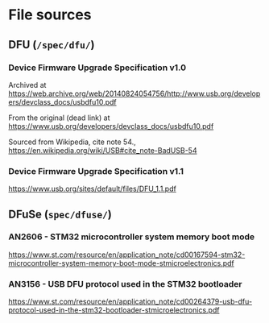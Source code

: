 # File sources

## DFU (`/spec/dfu/`)

### Device Firmware Upgrade Specification v1.0

Archived at https://web.archive.org/web/20140824054756/http://www.usb.org/developers/devclass_docs/usbdfu10.pdf

From the original (dead link) at https://www.usb.org/developers/devclass_docs/usbdfu10.pdf

Sourced from Wikipedia, cite note 54., https://en.wikipedia.org/wiki/USB#cite_note-BadUSB-54

### Device Firmware Upgrade Specification v1.1

https://www.usb.org/sites/default/files/DFU_1.1.pdf

## DFuSe (`spec/dfuse/`)

### AN2606 - STM32 microcontroller system memory boot mode

https://www.st.com/resource/en/application_note/cd00167594-stm32-microcontroller-system-memory-boot-mode-stmicroelectronics.pdf

### AN3156 - USB DFU protocol used in the STM32 bootloader

https://www.st.com/resource/en/application_note/cd00264379-usb-dfu-protocol-used-in-the-stm32-bootloader-stmicroelectronics.pdf
